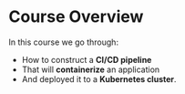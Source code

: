 # Course Overview

In this course we go through:

* How to construct a **CI/CD pipeline**
* That will **containerize** an application
* And deployed it to a **Kubernetes cluster**.

